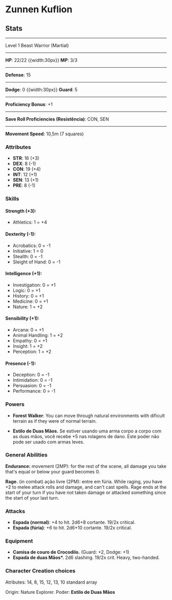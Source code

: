 # Zunnen Kuflion
## Stats
___
Level 1 Beast Warrior (Martial)
___
**HP**: 22/22
{{width:30px}}
**MP**: 3/3
___
**Defense**: 15
___
**Dodge**: 0
{{width:30px}}
**Guard**: 5
___
**Proficiency Bonus**: +1
___
**Save Roll Proficiencies (Resistência)**: CON, SEN
___
**Movement Speed**: 10,5m (7 squares)

### Attributes
- **STR**: 16 (+3)
- **DEX**: 8 (-1)
- **CON**: 19 (+4)
- **INT**: 12 (+1)
- **SEN**: 13 (+1)
- **PRE**: 8 (-1)

### Skills
#### Strength (+3):
- Athletics: 1 = +4

#### Dexterity (-1):
- Acrobatics: 0 = -1
- Initiative: 1 = 0
- Stealth: 0 = -1
- Sleight of Hand: 0 = -1

#### Intelligence (+1):
- Investigation: 0 = +1
- Logic: 0 = +1
- History: 0 = +1
- Medicine: 0 = +1
- Nature: 1 = +2

#### Sensibility (+1):
- Arcana: 0 = +1
- Animal Handling: 1 = +2
- Empathy: 0 = +1
- Insight: 1 = +2
- Perception: 1 = +2

#### Presence (-1):
- Deception: 0 = -1
- Intimidation: 0 = -1
- Persuasion: 0 = -1
- Performance: 0 = -1

### Powers
- **Forest Walker**: You can move through natural environments with dificult terrain as if they were of normal terrain.

- **Estilo de Duas Mãos.** Se estiver usando uma arma corpo a corpo com as duas mãos, você recebe +5 nas rolagens de dano. Este poder não pode ser usado com armas leves.

### General Abilities
**Endurance:** movement (2MP): for the rest of the scene, all damage you take that's equal or below your guard becomes 0.

**Rage.** (in combat) ação livre (2PM): entre em fúria. While raging, you have +2 to melee attack rolls and damage, and can't cast spells. Rage ends at the start of your turn if you have not taken damage or attacked something since the start of your last turn.

### Attacks
- **Espada (normal)**: +4 to hit. 2d6+8 cortante. 19/2x critical.
- **Espada (fúria)**: +6 to hit. 2d6+10 cortante. 19/2x critical.

### Equipment
- **Camisa de couro de Crocodilo.** (Guard: +2, Dodge: +1)
- **Espada de duas Mãos\*.** 2d6 slashing. 19/2x crit. Heavy, two-handed.

### Character Creation choices

Atributes: 14, 8, 15, 12, 13, 10
standard array

Origin: Nature Explorer. Poder: **Estilo de Duas Mãos**

